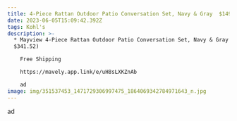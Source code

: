 ```yaml
---
title: 4-Piece Rattan Outdoor Patio Conversation Set, Navy & Gray  $149
date: 2023-06-05T15:09:42.392Z
tags: Kohl's
description: >-
  * Mayview 4-Piece Rattan Outdoor Patio Conversation Set, Navy & Gray (Reg
  $341.52)

    Free Shipping

    https://mavely.app.link/e/uH8sLXKZnAb

    ad
image: img/351537453_1471729306997475_1864069342784971643_n.jpg
---
```

a﻿d